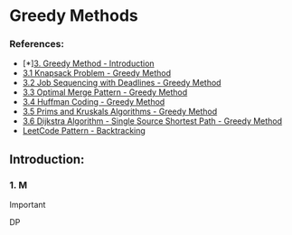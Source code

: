 # Greedy Methods

### References:
- [*][3. Greedy Method - Introduction](https://www.youtube.com/watch?v=ARvQcqJ_-NY&list=PLDN4rrl48XKpZkf03iYFl-O29szjTrs_O&index=41)
- [3.1 Knapsack Problem - Greedy Method](https://www.youtube.com/watch?v=oTTzNMHM05I&list=PLDN4rrl48XKpZkf03iYFl-O29szjTrs_O&index=41)
- [3.2 Job Sequencing with Deadlines - Greedy Method](https://www.youtube.com/watch?v=zPtI8q9gvX8&list=PLDN4rrl48XKpZkf03iYFl-O29szjTrs_O&index=42)
- [3.3 Optimal Merge Pattern - Greedy Method](https://www.youtube.com/watch?v=HHIc5JZyenI&list=PLDN4rrl48XKpZkf03iYFl-O29szjTrs_O&index=43)
- [3.4 Huffman Coding - Greedy Method](https://www.youtube.com/watch?v=co4_ahEDCho&list=PLDN4rrl48XKpZkf03iYFl-O29szjTrs_O&index=44)
- [3.5 Prims and Kruskals Algorithms - Greedy Method](https://www.youtube.com/watch?v=4ZlRH0eK-qQ&list=PLDN4rrl48XKpZkf03iYFl-O29szjTrs_O&index=45)
- [3.6 Dijkstra Algorithm - Single Source Shortest Path - Greedy Method](https://www.youtube.com/watch?v=XB4MIexjvY0&list=PLDN4rrl48XKpZkf03iYFl-O29szjTrs_O&index=46)
- [LeetCode Pattern - Backtracking](https://leetcode.com/problem-list/greedy/)

## Introduction:
   ###  1. M 
   > [!IMPORTANT]
   > DP
 




